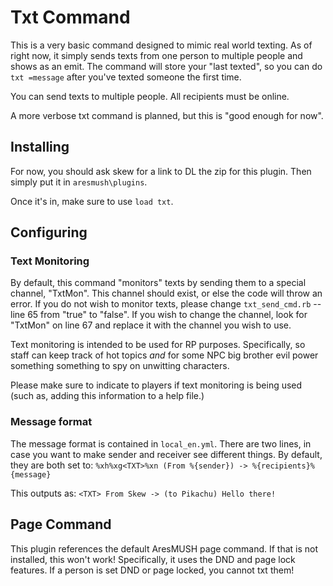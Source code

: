 # Txt Command

This is a very basic command designed to mimic real world texting. As of right now, it simply sends texts from one person to multiple people and shows as an emit. The command will store your "last texted", so you can do `txt =message` after you've texted someone the first time.

You can send texts to multiple people. All recipients must be online.

A more verbose txt command is planned, but this is "good enough for now".

## Installing

For now, you should ask skew for a link to DL the zip for this plugin. Then simply put it in `aresmush\plugins`.

Once it's in, make sure to use `load txt`.

## Configuring

### Text Monitoring

By default, this command "monitors" texts by sending them to a special channel, "TxtMon". This channel should exist, or else the code will throw an error. If you do not wish to monitor texts, please change `txt_send_cmd.rb` -- line 65 from "true" to "false". If you wish to change the channel, look for "TxtMon" on line 67 and replace it with the channel you wish to use.

Text monitoring is intended to be used for RP purposes. Specifically, so staff can keep track of hot topics *and* for some NPC big brother evil power something something to spy on unwitting characters.

Please make sure to indicate to players if text monitoring is being used (such as, adding this information to a help file.)

### Message format

The message format is contained in `local_en.yml`. There are two lines, in case you want to make sender and receiver see different things. By default, they are both set to: `%xh%xg<TXT>%xn (From %{sender}) -> %{recipients}%{message}`

This outputs as: `<TXT> From Skew -> (to Pikachu) Hello there!`

## Page Command

This plugin references the default AresMUSH page command. If that is not installed, this won't work! Specifically, it uses the DND and page lock features. If a person is set DND or page locked, you cannot txt them!
